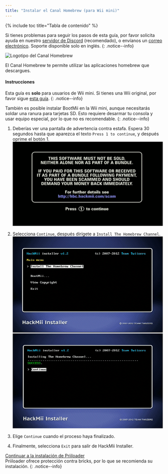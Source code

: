 ```yaml
---
title: "Instalar el Canal Homebrew (para Wii mini)"
---
```


{% include toc title="Tabla de contenido" %}

Si tienes problemas para seguir los pasos de esta guía, por favor solicita ayuda en nuestro [servidor de Discord](https://discord.gg/rc24) (recomendado), o envíanos un [correo electrónico](mailto:support@riiconnect24.net). Soporte disponible solo en inglés.
{: .notice--info}

![Logotipo del Canal Homebrew](/images/hbc.png)

El Canal Homebrew te permite utilizar las aplicaciones homebrew que descargues.

#### Instrucciones
Esta guía es **solo** para usuarios de Wii mini. Si tienes una Wii original, por favor sigue [esta guía](hbc).
{: .notice--info}

También es posible instalar BootMii en la Wii mini, aunque necesitarás soldar una ranura para tarjetas SD. Esto requiere desarmar tu consola y usar equipo especial, por lo que no es recomendable.
{: .notice--info}

1. Deberías ver una pantalla de advertencia contra estafa. Espera 30 segundos hasta que aparezca el texto `Press 1 to continue`, y después oprime el botón 1. ![Pantalla de advertencia contra estafa](/images/hackmii/scam.png)

1. Selecciona `Continue`, después dirígete a `Install The Homebrew Channel`. ![Canal Homebrew instalado exitosamente](/images/hackmii/hbc_install.png) ![Menú principal de HackMii Installer](/images/hackmii/hbc_install_ok.png)
1. Elige `Continue` cuando el proceso haya finalizado.
1. Finalmente, selecciona `Exit` para salir de HackMii Installer.

[Continuar a la instalación de Priiloader](priiloader)<br> Priiloader ofrece protección contra bricks, por lo que se recomienda su instalación.
{: .notice--info}

